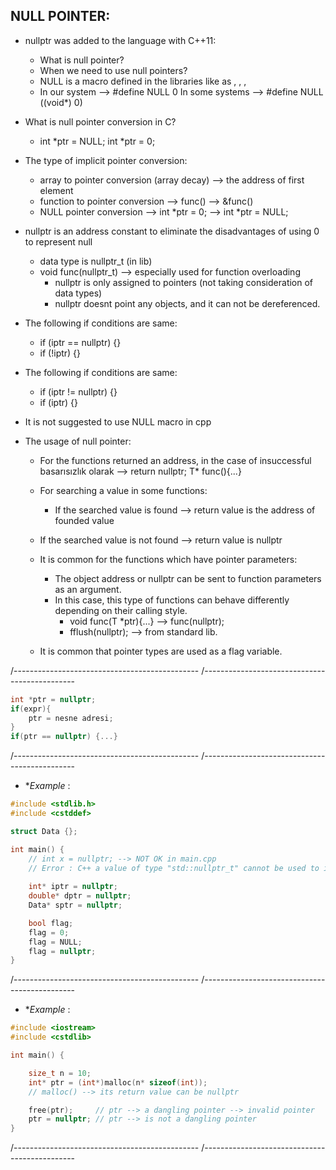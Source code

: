 
## NULL POINTER:

- nullptr was added to the language with C++11:
	- What is null pointer?
	- When we need to use null pointers?
	- NULL is a macro defined in the libraries like as <stdlib>, <stdio>, <time>, <string> 
	- In our system   --> #define NULL 0 
	  In some systems --> #define NULL ((void*) 0) 

- What is null pointer conversion in C?
	- int *ptr = NULL;
	  int *ptr = 0; 

- The type of implicit pointer conversion:
	- array to pointer conversion (array decay) --> the address of first element 
	- function to pointer conversion --> func() --> &func()
	- NULL pointer conversion --> int *ptr = 0; --> int *ptr = NULL;

- nullptr is an address constant to eliminate the disadvantages of using 0 to represent null 
	- data type is nullptr_t (in <cstddef> lib)
	- void func(nullptr_t) --> especially used for function overloading 
		- nullptr is only assigned to pointers (not taking consideration of data types)
		- nullptr doesnt point any objects, and it can not be dereferenced. 

- The following if conditions are same: 
	- if (iptr == nullptr) {} 
	- if (!iptr) {}

- The following if conditions are same: 
	- if (iptr != nullptr) {} 
	- if (iptr) {}

- It is not suggested to use NULL macro in cpp 

- The usage of null pointer: 
	- For the functions returned an address, in the case of insuccessful basarısızlık olarak --> return nullptr; T* func(){...}

	- For searching a value in some functions: 
	  - If the searched value is found --> return value is the address of founded value 
    - If the searched value is not found --> return value is nullptr

	- It is common for the functions which have pointer parameters: 
	  - The object address or nullptr can be sent to function parameters as an argument.
	  - In this case, this type of functions can behave differently depending on their calling style. 
	    - void func(T *ptr){...} --> func(nullptr); 
	    - fflush(nullptr); --> from standard lib. 

	- It is common that pointer types are used as a flag variable.
	
/----------------------------------------------
/----------------------------------------------

```cpp
int *ptr = nullptr;
if(expr){
	ptr = nesne adresi; 
}
if(ptr == nullptr) {...}
```

/----------------------------------------------
/----------------------------------------------

- **Example* :
```cpp
#include <stdlib.h>
#include <cstddef>

struct Data {};

int main() {
	// int x = nullptr; --> NOT OK in main.cpp 
	// Error : C++ a value of type "std::nullptr_t" cannot be used to initialize an entity of type "int"
	
	int* iptr = nullptr;
	double* dptr = nullptr;
	Data* sptr = nullptr; 

	bool flag;
	flag = 0;
	flag = NULL;
	flag = nullptr;
}
```

/----------------------------------------------	
/----------------------------------------------

- **Example* :
```cpp
#include <iostream>
#include <cstdlib>

int main() {

	size_t n = 10;
	int* ptr = (int*)malloc(n* sizeof(int));
	// malloc() --> its return value can be nullptr 

	free(ptr);     // ptr --> a dangling pointer --> invalid pointer
	ptr = nullptr; // ptr --> is not a dangling pointer
}
```

/----------------------------------------------	
/----------------------------------------------
